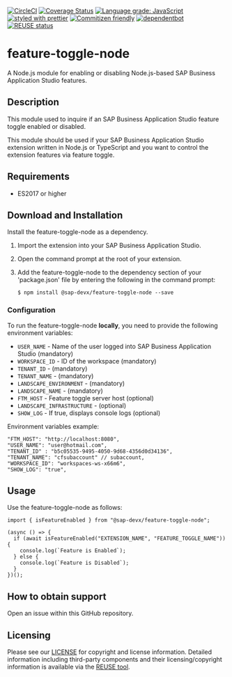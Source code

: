 [![CircleCI](https://circleci.com/gh/SAP/feature-toggle-node.svg?style=svg)](https://circleci.com/gh/SAP/feature-toggle-node)
[![Coverage Status](https://coveralls.io/repos/github/SAP/feature-toggle-node/badge.svg?branch=master)](https://coveralls.io/github/SAP/feature-toggle-node?branch=master)
[![Language grade: JavaScript](https://img.shields.io/lgtm/grade/javascript/g/SAP/feature-toggle-node.svg?logo=lgtm&logoWidth=18)](https://lgtm.com/projects/g/SAP/feature-toggle-node/context:javascript)
[![styled with prettier](https://img.shields.io/badge/styled_with-prettier-ff69b4.svg)](https://github.com/prettier/prettier)
[![Commitizen friendly](https://img.shields.io/badge/commitizen-friendly-brightgreen.svg)](http://commitizen.github.io/cz-cli/)
[![dependentbot](https://api.dependabot.com/badges/status?host=github&repo=SAP/feature-toggle-node)](https://dependabot.com/)
[![REUSE status](https://api.reuse.software/badge/github.com/SAP/feature-toggle-node)](https://api.reuse.software/info/github.com/SAP/feature-toggle-node)

# feature-toggle-node 
A Node.js module for enabling or disabling Node.js-based SAP Business Application Studio features.

## Description
This module used to inquire if an SAP Business Application Studio feature toggle enabled or disabled.

This module should be used if your SAP Business Application Studio extension written in Node.js or TypeScript and you want to control the extension features via feature toggle.


## Requirements

- ES2017 or higher



## Download and Installation

Install the feature-toggle-node as a dependency. 

1. Import the extension into your SAP Business Application Studio. 

2. Open the command prompt at the root of your extension.

3. Add the feature-toggle-node to the dependency section of your 'package.json' file by entering the following in the command prompt:

	```
	$ npm install @sap-devx/feature-toggle-node --save
	```


### Configuration
To run the feature-toggle-node **locally**, you need to provide the following environment variables:
- `USER_NAME` - Name of the user logged into SAP Business Application Studio (mandatory)
- `WORKSPACE_ID` - ID of the workspace (mandatory)
- `TENANT_ID` - (mandatory)
- `TENANT_NAME` - (mandatory)
- `LANDSCAPE_ENVIRONMENT` - (mandatory)
- `LANDSCAPE_NAME` - (mandatory)
- `FTM_HOST` - Feature toggle server host (optional)
- `LANDSCAPE_INFRASTRUCTURE` - (optional)
- `SHOW_LOG` - If true, displays console logs (optional)

Environment variables example:

```
"FTM_HOST": "http://localhost:8080",
"USER_NAME": "user@hotmail.com",
"TENANT_ID" : "b5c05535-9495-4050-9d68-4356d0d34136",
"TENANT_NAME": "cfsubaccount" // subaccount,
"WORKSPACE_ID": "workspaces-ws-x66m6",
"SHOW_LOG": "true",
```

## Usage
Use the feature-toggle-node as follows:

```
import { isFeatureEnabled } from "@sap-devx/feature-toggle-node";

(async () => {  
  if (await isFeatureEnabled("EXTENSION_NAME", "FEATURE_TOGGLE_NAME")) {
    console.log(`Feature is Enabled`);
  } else {
    console.log(`Feature is Disabled`);
  }
})();
```

## How to obtain support
Open an issue within this GitHub repository.

## Licensing

Please see our [LICENSE](https://github.com/SAP/feature-toggle-node/LICENSE) for copyright and license information. Detailed information including third-party components and their licensing/copyright information is available via the [REUSE tool](https://api.reuse.software/info/github.com/SAP/feature-toggle-node).
